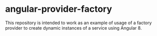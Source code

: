 # angular-provider-factory

This repository is intended to work as an example of usage of a factory provider to create dynamic instances of a service using Angular 8.

